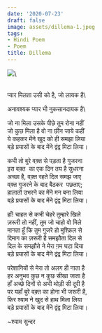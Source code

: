 ```yaml
---
date: '2020-07-23'
draft: false
image: assets/dillema-1.jpeg
tags:
- Hindi Poem
- Poem
title: Dillema
---
```

[![](https://blogger.googleusercontent.com/img/b/R29vZ2xl/AVvXsEhL3JDrgyfR7LhFyOBdRzod-cxFKltsJwI8qzxrQk6F3vp-dKpJ_LoPfokGy8AkULpufVIlirmcfWf_stNHPn6xKMcYmjSaauVO8jC3ivFmatRMLVWMGx3v2h8_FXL7Q4i1AAF9GoFNXpulJEatF971jbakMGMkl9yLzm5TNfXW88h0TScceXJxugDS2A/s320/pexels-alex-green-5699864.jpg)](https://blogger.googleusercontent.com/img/b/R29vZ2xl/AVvXsEhL3JDrgyfR7LhFyOBdRzod-cxFKltsJwI8qzxrQk6F3vp-dKpJ_LoPfokGy8AkULpufVIlirmcfWf_stNHPn6xKMcYmjSaauVO8jC3ivFmatRMLVWMGx3v2h8_FXL7Q4i1AAF9GoFNXpulJEatF971jbakMGMkl9yLzm5TNfXW88h0TScceXJxugDS2A/s6000/pexels-alex-green-5699864.jpg)\
  
 \
प्यार मिलता उसी को है, जो लायक है\
  
अनावश्यक प्यार भी नुकसानदायक है\
  
जो ना मिला उसके पीछे तुम रोना नहीं  
जो कुछ मिला है वो ना छीन जाये कहीं  
ये कहकर मेंने खुद को ही समझा लिया  
बड़े प्रयासों के बाद मेंने द्वंद्व मिटा लिया।  
  
  
  
कभी तो बुरे वक़्त से पड़ता है गुजरना   
इस वक़्त  का एक दिन तय है सुधरना   
अच्छा है, वक़्त रहते दिल समझ जाए   
वक़्त गुजरने के बाद बैठकर  पछताए;  
हालातों उभरने का मेंने मन बना लिया   
बड़े प्रयासों के बाद मेंने द्वंद्व मिटा लिया।  
  
  
हाँ! चाहत से कभी चेहरे तुम्हारे खिले   
ज़रूरी तो नहीं, तुम जो चाहो वो मिले   
मानता हूँ कि तुम गुजरे हो मुश्क़िल से   
दिमाग का ज़रूरी है समझौता दिल से   
दिल के समझौते ने मेरा ग़म घटा दिया  
बड़े प्रयासों के बाद मेंने द्वंद्व मिटा लिया।  
  
  
परेशानियों से मेरा तो अलग ही नाता है   
हर अनुभव कुछ न कुछ सीखा जाता है   
हाँ अच्छे दिनों से अभी थोड़ी सी दूरी है   
पर यहाँ बुरे वक़्त का होना भी जरूरी है,   
फिर श्याम ने खुद से हाथ मिला लिया  
बड़े प्रयासों के बाद मेंने द्वंद्व मिटा लिया।  
  
  
~श्याम सुन्दर